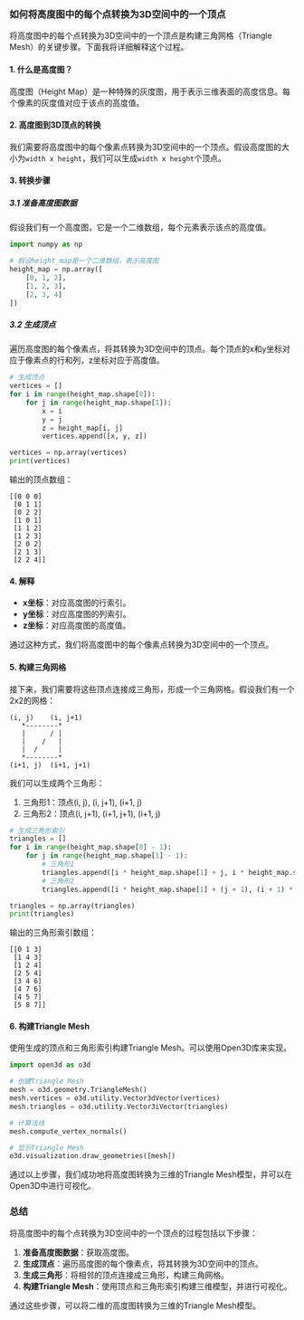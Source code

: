 ### 如何将高度图中的每个点转换为3D空间中的一个顶点

将高度图中的每个点转换为3D空间中的一个顶点是构建三角网格（Triangle Mesh）的关键步骤。下面我将详细解释这个过程。

#### 1. 什么是高度图？

高度图（Height Map）是一种特殊的灰度图，用于表示三维表面的高度信息。每个像素的灰度值对应于该点的高度值。

#### 2. 高度图到3D顶点的转换

我们需要将高度图中的每个像素点转换为3D空间中的一个顶点。假设高度图的大小为`width x height`，我们可以生成`width x height`个顶点。

#### 3. 转换步骤

##### 3.1 准备高度图数据

假设我们有一个高度图，它是一个二维数组，每个元素表示该点的高度值。

```python
import numpy as np

# 假设height_map是一个二维数组，表示高度图
height_map = np.array([
    [0, 1, 2],
    [1, 2, 3],
    [2, 3, 4]
])
```

##### 3.2 生成顶点

遍历高度图的每个像素点，将其转换为3D空间中的顶点。每个顶点的x和y坐标对应于像素点的行和列，z坐标对应于高度值。

```python
# 生成顶点
vertices = []
for i in range(height_map.shape[0]):
    for j in range(height_map.shape[1]):
        x = i
        y = j
        z = height_map[i, j]
        vertices.append([x, y, z])

vertices = np.array(vertices)
print(vertices)
```

输出的顶点数组：
```plaintext
[[0 0 0]
 [0 1 1]
 [0 2 2]
 [1 0 1]
 [1 1 2]
 [1 2 3]
 [2 0 2]
 [2 1 3]
 [2 2 4]]
```

#### 4. 解释

- **x坐标**：对应高度图的行索引。
- **y坐标**：对应高度图的列索引。
- **z坐标**：对应高度图的高度值。

通过这种方式，我们将高度图中的每个像素点转换为3D空间中的一个顶点。

#### 5. 构建三角网格

接下来，我们需要将这些顶点连接成三角形，形成一个三角网格。假设我们有一个2x2的网格：

```
(i, j)    (i, j+1)
   *--------*
   |      / |
   |    /   |
   |  /     |
   *--------*
(i+1, j)  (i+1, j+1)
```

我们可以生成两个三角形：
1. 三角形1：顶点(i, j), (i, j+1), (i+1, j)
2. 三角形2：顶点(i, j+1), (i+1, j+1), (i+1, j)

```python
# 生成三角形索引
triangles = []
for i in range(height_map.shape[0] - 1):
    for j in range(height_map.shape[1] - 1):
        # 三角形1
        triangles.append([i * height_map.shape[1] + j, i * height_map.shape[1] + (j + 1), (i + 1) * height_map.shape[1] + j])
        # 三角形2
        triangles.append([i * height_map.shape[1] + (j + 1), (i + 1) * height_map.shape[1] + (j + 1), (i + 1) * height_map.shape[1] + j])

triangles = np.array(triangles)
print(triangles)
```

输出的三角形索引数组：
```plaintext
[[0 1 3]
 [1 4 3]
 [1 2 4]
 [2 5 4]
 [3 4 6]
 [4 7 6]
 [4 5 7]
 [5 8 7]]
```

#### 6. 构建Triangle Mesh

使用生成的顶点和三角形索引构建Triangle Mesh。可以使用Open3D库来实现。

```python
import open3d as o3d

# 创建Triangle Mesh
mesh = o3d.geometry.TriangleMesh()
mesh.vertices = o3d.utility.Vector3dVector(vertices)
mesh.triangles = o3d.utility.Vector3iVector(triangles)

# 计算法线
mesh.compute_vertex_normals()

# 显示Triangle Mesh
o3d.visualization.draw_geometries([mesh])
```

通过以上步骤，我们成功地将高度图转换为三维的Triangle Mesh模型，并可以在Open3D中进行可视化。

### 总结

将高度图中的每个点转换为3D空间中的一个顶点的过程包括以下步骤：
1. **准备高度图数据**：获取高度图。
2. **生成顶点**：遍历高度图的每个像素点，将其转换为3D空间中的顶点。
3. **生成三角形**：将相邻的顶点连接成三角形，构建三角网格。
4. **构建Triangle Mesh**：使用顶点和三角形索引构建三维模型，并进行可视化。

通过这些步骤，可以将二维的高度图转换为三维的Triangle Mesh模型。
